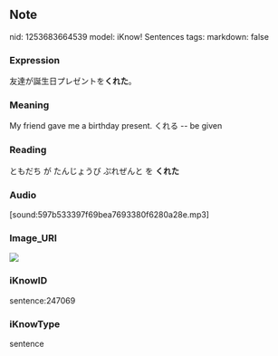 ## Note
nid: 1253683664539
model: iKnow! Sentences
tags: 
markdown: false

### Expression
友達が誕生日プレゼントを<b>くれた</b>。

### Meaning
My friend gave me a birthday present.
くれる -- be given

### Reading
ともだち が たんじょうび ぷれぜんと を <b>くれた</b>

### Audio
[sound:597b533397f69bea7693380f6280a28e.mp3]

### Image_URI
<img src="29ed8ba88f54d45e4d75aba3746c51e7.jpg">

### iKnowID
sentence:247069

### iKnowType
sentence
